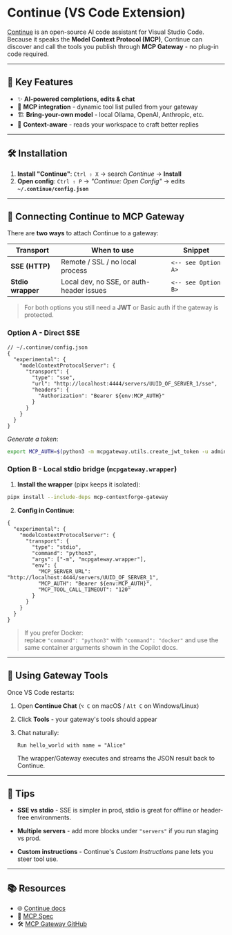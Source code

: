 # Continue (VS Code Extension)

[Continue](https://www.continue.dev/) is an open-source AI code assistant for Visual Studio
Code.
Because it speaks the **Model Context Protocol (MCP)**, Continue can discover and call the
tools you publish through **MCP Gateway** - no plug-in code required.

---

## 🧰 Key Features

* ✨ **AI-powered completions, edits & chat**
* 🔌 **MCP integration** - dynamic tool list pulled from your gateway
* 🏗 **Bring-your-own model** - local Ollama, OpenAI, Anthropic, etc.
* 🧠 **Context-aware** - reads your workspace to craft better replies

---

## 🛠 Installation

1. **Install "Continue"**: `Ctrl ⇧ X` → search *Continue* → **Install**
2. **Open config**: `Ctrl ⇧ P` → *"Continue: Open Config"*
   → edits **`~/.continue/config.json`**

---

## 🔗 Connecting Continue to MCP Gateway

There are **two ways** to attach Continue to a gateway:

| Transport | When to use | Snippet |
|-----------|-------------|---------|
| **SSE (HTTP)** | Remote / SSL / no local process | `<-- see Option A>` |
| **Stdio wrapper** | Local dev, no SSE, or auth-header issues | `<-- see Option B>` |

> For both options you still need a **JWT** or Basic auth if the gateway is protected.

### Option A - Direct SSE

```jsonc
// ~/.continue/config.json
{
  "experimental": {
    "modelContextProtocolServer": {
      "transport": {
        "type": "sse",
        "url": "http://localhost:4444/servers/UUID_OF_SERVER_1/sse",
        "headers": {
          "Authorization": "Bearer ${env:MCP_AUTH}"
        }
      }
    }
  }
}
```

*Generate a token*:

```bash
export MCP_AUTH=$(python3 -m mcpgateway.utils.create_jwt_token -u admin@example.com --secret my-test-key)
```

### Option B - Local stdio bridge (`mcpgateway.wrapper`)

1. **Install the wrapper** (pipx keeps it isolated):

```bash
pipx install --include-deps mcp-contextforge-gateway
```

2. **Config in Continue**:

```jsonc
{
  "experimental": {
    "modelContextProtocolServer": {
      "transport": {
        "type": "stdio",
        "command": "python3",
        "args": ["-m", "mcpgateway.wrapper"],
        "env": {
          "MCP_SERVER_URL": "http://localhost:4444/servers/UUID_OF_SERVER_1",
          "MCP_AUTH": "Bearer ${env:MCP_AUTH}",
          "MCP_TOOL_CALL_TIMEOUT": "120"
        }
      }
    }
  }
}
```

> If you prefer Docker:<br/>
> replace `"command": "python3"` with `"command": "docker"` and use the same container
> arguments shown in the Copilot docs.

---

## 🧪 Using Gateway Tools

Once VS Code restarts:

1. Open **Continue Chat** (`⌥ C` on macOS / `Alt C` on Windows/Linux)
2. Click **Tools** - your gateway's tools should appear
3. Chat naturally:

   ```
   Run hello_world with name = "Alice"
   ```

   The wrapper/Gateway executes and streams the JSON result back to Continue.

---

## 📝 Tips

* **SSE vs stdio** - SSE is simpler in prod, stdio is great for offline or
  header-free environments.

* **Multiple servers** - add more blocks under `"servers"` if you run staging vs prod.
* **Custom instructions** - Continue's *Custom Instructions* pane lets you steer tool use.

---

## 📚 Resources

* 🌐 [Continue docs](https://docs.continue.dev/)
* 📖 [MCP Spec](https://modelcontextprotocol.io/)
* 🛠 [MCP Gateway GitHub](https://github.com/ibm/mcp-context-forge)
